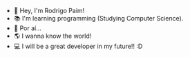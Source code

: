 - 👋 Hey, I'm Rodrigo Paim!
- 📚 I'm learning programming (Studying Computer Science).
- 🦎 Por aí...
- 🌎 I wanna know the world!
- 💻 I will be a great developer in my future!! :D
<!---
rodrigoopaim/rodrigoopaim is a ✨ special ✨ repository because its `README.md` (this file) appears on your GitHub profile.
You can click the Preview link to take a look at your changes.
--->
